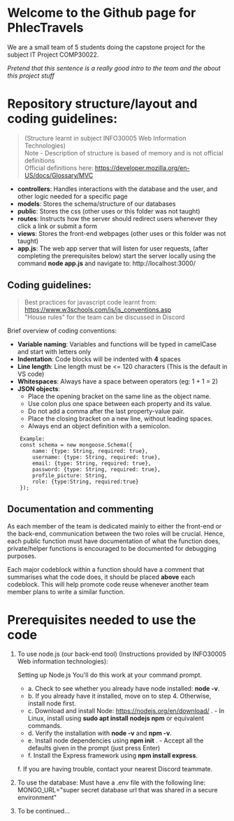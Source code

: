 # Welcome to the Github page for PhlecTravels

We are a small team of 5 students doing the capstone project for the subject IT Project COMP30022.

*Pretend that this sentence is a really good intro to the team and the about this project stuff*

# Repository structure/layout and coding guidelines: 
> (Structure learnt in subject INFO30005 Web Information Technologies)\
> Note - Description of structure is based of memory and is not official definitions  
> Official definitions here: https://developer.mozilla.org/en-US/docs/Glossary/MVC
* **controllers**: Handles interactions with the database and the user, and other logic needed for a specific page
* **models**:  Stores the schema/structure of our databases
* **public**:  Stores the css (other uses or this folder was not taught)
* **routes**: Instructs how the server should redirect users whenever they click a link or submit a form
* **views**: Stores the front-end webpages (other uses or this folder was not taught)
* **app.js**: The web app server that will listen for user requests, (after completing the prerequisites below) start 
the server locally using the command **node app.js** and navigate to: http://localhost:3000/

## Coding guidelines:
> Best practices for javascript code learnt from: https://www.w3schools.com/js/js_conventions.asp \
> "House rules" for the team can be discussed in Discord

Brief overview of coding conventions:
 * **Variable naming**: Variables and functions will be typed in camelCase and start with letters only
 * **Indentation**: Code blocks will be indented with **4** spaces
 * **Line length**: Line length must be <= 120 characters (This is the default in VS code)
 * **Whitespaces**: Always have a space between operators (eg: 1 + 1 = 2)
 * **JSON objects**: 
    * Place the opening bracket on the same line as the object name.
    * Use colon plus one space between each property and its value.
    * Do not add a comma after the last property-value pair.
    * Place the closing bracket on a new line, without leading spaces.
    * Always end an object definition with a semicolon.

```
    Example:
    const schema = new mongoose.Schema({ 
        name: {type: String, required: true},
        username: {type: String, required: true},
        email: {type: String, required: true},
        password: {type: String, required: true},
        profile_picture: String,
        role: {type:String, required:true}
    });
```

## Documentation and commenting

As each member of the team is dedicated mainly to either the front-end or the back-end, communication between the two 
roles will be crucial. Hence, each public function must have documentation of what the function does, private/helper 
functions is encouraged to be documented for debugging purposes.

Each major codeblock within a function should have a comment that summarises what the code does, it should be placed 
**above** each codeblock. This will help promote code reuse whenever another team member plans to write a similar 
function.

# Prerequisites needed to use the code

1. To use node.js (our back-end tool) (Instructions provided by INFO30005 Web information technologies):

    Setting up Node.js
    You'll do this work at your command prompt.
    * a. Check to see whether you already have node installed: **node -v**.
    * b. If you already have it installed, move on to step 4. Otherwise, install node first.
    * c. Download and install Node: https://nodejs.org/en/download/ .
            - In Linux, install using **sudo apt install nodejs npm** or equivalent commands.
    * d. Verify the installation with **node -v** and **npm -v**.
    * e. Install node dependencies using **npm init** .
            - Accept all the defaults given in the prompt (just press Enter)
    * f. Install the Express framework using **npm install express**. 

    f. If you are having trouble, contact your nearest Discord teammate.

2. To use the database: Must have a .env file with the following line:
MONGO_URL="super secret database url that was shared in a secure environment" 

3. To be continued...
